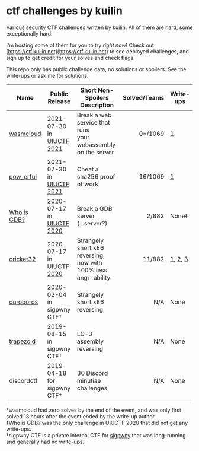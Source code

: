 # ctf challenges by kuilin

Various security CTF challenges written by [kuilin](https://kuilin.net/). All of them are hard, some exceptionally hard.

I'm hosting some of them for you to try _right now_! Check out [https://ctf.kuilin.net](https://ctf.kuilin.net) to see deployed challenges, and sign up to get credit for your solves and check flags.

This repo only has public challenge data, no solutions or spoilers. See the write-ups or ask me for solutions.

| Name | Public Release | Short Non-Spoilers Description | Solved/Teams | Write-ups |
| --- | --- | --- | ---: | --- |
| [wasmcloud](/wasmcloud) | 2021-07-30 <br> in [UIUCTF 2021](https://uiuc.tf/) | Break a web service that runs <br> your webassembly on the server | 0*/1069 | [1](https://github.com/IrisSec/irissec.github.io/blob/master/_posts/2021-08-03-wasmcloud.md) |
| [pow_erful](/pow_erful) | 2021-07-30 <br> in [UIUCTF 2021](https://uiuc.tf/) | Cheat a sha256 proof of work | 16/1069 | [1](https://angmar2722.github.io/CTFwriteups/2021/uiuctf2021/#pow-erful) |
| [Who is GDB?](/gdbchal) | 2020-07-17 <br> in [UIUCTF 2020](https://2020.uiuc.tf/) | Break a GDB server (...server?) | 2/882 | None‡ |
| [cricket32](/cricket32) | 2020-07-17 <br> in [UIUCTF 2020](https://2020.uiuc.tf/) | Strangely short x86 reversing, <br> now with 100% less angr-ability | 11/882 | [1](https://github.com/signifi3d/ctf-writeups/blob/master/uiuctf2020/re/cricket32/cricket32.md), [2](https://ohaithe.re/post/624142953693249536/uiuctf-2020-cricket32), [3](https://ptr-yudai.hatenablog.com/entry/2020/07/20/153619#Rev-cricket32) |
| [ouroboros](/ouroboros) | 2020-02-04 <br> in sigpwny CTF† | Strangely short x86 reversing | N/A | None |
| [trapezoid](/trapezoid) | 2019-08-15 <br> in sigpwny CTF† | LC-3 assembly reversing | N/A | None |
| discordctf | 2019-04-18 <br> for sigpwny CTF† | 30 Discord minutiae challenges | N/A | None |

*wasmcloud had zero solves by the end of the event, and was only first solved 18 hours after the event ended by the write-up author.  
‡Who is GDB? was the only challenge in UIUCTF 2020 that did not get any write-ups.  
†sigpwny CTF is a private internal CTF for [sigpwny](http://sigpwny.com/) that was long-running and generally had no write-ups.  
